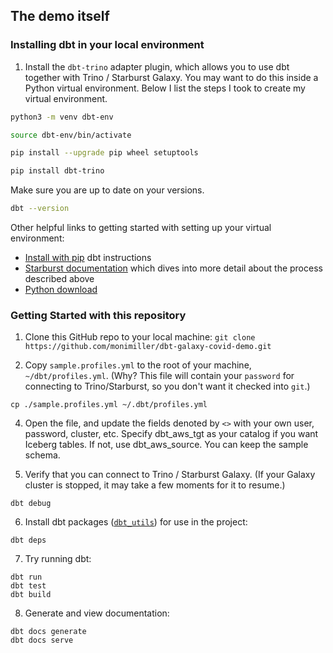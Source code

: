 ## The demo itself

### Installing dbt in your local environment

1. Install the `dbt-trino` adapter plugin, which allows you to use dbt together with Trino / Starburst Galaxy. You may want to do this inside a Python virtual environment. Below I list the steps I took to create my virtual environment.

```sh
python3 -m venv dbt-env
```

```sh
source dbt-env/bin/activate
```

```sh
pip install --upgrade pip wheel setuptools
```

```sh
pip install dbt-trino
```

Make sure you are up to date on your versions.

```sh
dbt --version
```

Other helpful links to getting started with setting up your virtual environment:

- [Install with pip](https://docs.getdbt.com/docs/get-started/pip-install) dbt instructions
- [Starburst documentation](https://docs.starburst.io/data-consumer/clients/dbt.html) which dives into more detail about the process described above
- [Python download](https://www.python.org/downloads/)

### Getting Started with this repository

1. Clone this GitHub repo to your local machine: `git clone https://github.com/monimiller/dbt-galaxy-covid-demo.git`

2. Copy `sample.profiles.yml` to the root of your machine, `~/dbt/profiles.yml`. (Why? This file will contain your `password` for connecting to Trino/Starburst, so you don't want it checked into `git`.)

```
cp ./sample.profiles.yml ~/.dbt/profiles.yml
```

4. Open the file, and update the fields denoted by `<>` with your own user, password, cluster, etc. Specify dbt_aws_tgt as your catalog if you want Iceberg tables. If not, use dbt_aws_source. You can keep the sample schema.

5. Verify that you can connect to Trino / Starburst Galaxy. (If your Galaxy cluster is stopped, it may take a few moments for it to resume.)

```
dbt debug
```

6. Install dbt packages ([`dbt_utils`](https://hub.getdbt.com/dbt-labs/dbt_utils/latest/)) for use in the project:

```
dbt deps
```

7. Try running dbt:

```
dbt run
dbt test
dbt build
```

8. Generate and view documentation:

```
dbt docs generate
dbt docs serve
```
